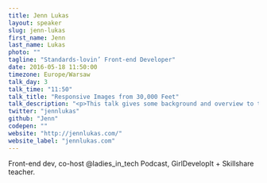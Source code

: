 ```yaml
---
title: Jenn Lukas
layout: speaker
slug: jenn-lukas
first_name: Jenn
last_name: Lukas
photo: ""
tagline: "Standards-lovin’ Front-end Developer"
date: 2016-05-18 11:50:00
timezone: Europe/Warsaw
talk_day: 3
talk_time: "11:50"
talk_title: "Responsive Images from 30,000 Feet"
talk_description: "<p>This talk gives some background and overview to the current state and future state of responsive images. I talk about issues and solutions around performance and production when handling images.</p><p>We also talk communication and responsibility, as one of the tricky things about images is that often people wonder "who's responsibility is this?" Design? Content? Development? Spoiler alert: everyone!</p><p>We'll talk image format solutions and how and when to use different solutions (SVG, srcset, picture). How CDN's can help. We'll also incorporate some fun things we can do with images and CSS and neat effects dealing with images as a content source. This covers development, design, and UX topics. </p>"
twitter: "jennlukas"
github: "Jenn"
codepen: ""
website: "http://jennlukas.com/"
website_label: "jennlukas.com"
---
```


<p>Front-end dev, co-host @ladies_in_tech Podcast, GirlDevelopIt + Skillshare teacher.</p>
